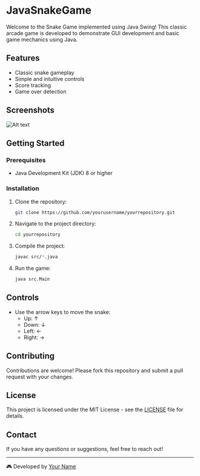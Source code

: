 # JavaSnakeGame
Welcome to the Snake Game implemented using Java Swing! This classic arcade game is developed to demonstrate GUI development and basic game mechanics using Java.

## Features

- Classic snake gameplay
- Simple and intuitive controls
- Score tracking
- Game over detection

## Screenshots

![Alt text](images/example.png)

## Getting Started

### Prerequisites

- Java Development Kit (JDK) 8 or higher

### Installation

1. Clone the repository:
    ```sh
    git clone https://github.com/yourusername/yourrepository.git
    ```
2. Navigate to the project directory:
    ```sh
    cd yourrepository
    ```
3. Compile the project:
    ```sh
    javac src/*.java
    ```
4. Run the game:
    ```sh
    java src.Main
    ```

## Controls

- Use the arrow keys to move the snake:
  - Up: ↑
  - Down: ↓
  - Left: ←
  - Right: →

## Contributing

Contributions are welcome! Please fork this repository and submit a pull request with your changes.

## License

This project is licensed under the MIT License - see the [LICENSE](LICENSE) file for details.

## Contact

If you have any questions or suggestions, feel free to reach out!

---

🎮 Developed by [Your Name](https://www.linkedin.com/in/niwantha-niluka-b44859274/)


